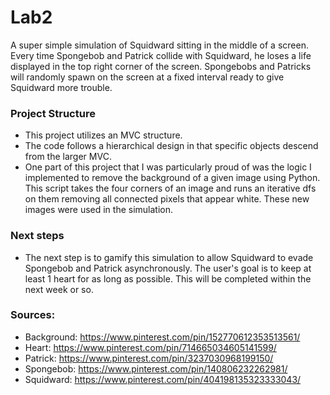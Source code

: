 # Lab2

A super simple simulation of Squidward sitting in the middle of a screen. Every time Spongebob and Patrick collide with Squidward, he loses a life displayed in the top right corner of the screen. Spongebobs and Patricks will randomly spawn on the screen at a fixed interval ready to give Squidward more trouble.

### Project Structure
* This project utilizes an MVC structure.
* The code follows a hierarchical design in that specific objects descend from the larger MVC.
* One part of this project that I was particularly proud of was the logic I implemented to remove the background of a given image using Python. This script takes the four corners of an image and runs an iterative dfs on them removing all connected pixels that appear white. These new images were used in the simulation.

### Next steps
* The next step is to gamify this simulation to allow Squidward to evade Spongebob and Patrick asynchronously. The user's goal is to keep at least 1 heart for as long as possible. This will be completed within the next week or so.


### Sources:
* Background: https://www.pinterest.com/pin/152770612353513561/
* Heart: https://www.pinterest.com/pin/714665034605141599/
* Patrick: https://www.pinterest.com/pin/3237030968199150/
* Spongebob: https://www.pinterest.com/pin/140806232262981/
* Squidward: https://www.pinterest.com/pin/404198135323333043/